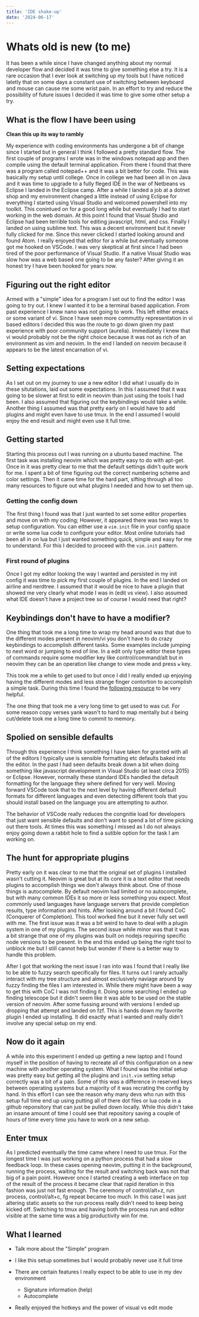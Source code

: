 ```yaml
---
title: 'IDE shake-up'
date: '2024-06-17'
---
```


# Whats old is new (to me)
It has been a while since I have changed anything about my normal developer flow and decided it was time to give something else a try. It is a rare occasion that I ever look at switching up my tools but I have noticed latetly that on some days a constant use of switching between keyboard and mouse can cause me some wrist pain. In an effort to try and reduce the possibility of future issues I decided it was time to give some other setup a try.

## What is the flow I have been using
**Clean this up its way to rambly**

My experience with coding environments has undergone a bit of change since I started but in general I think I followed a pretty standard flow. The first couple of programs I wrote was in the windows notepad app and then compile using the default terminal application. From there I found that there was a program called notepad++ and it was a bit better for code. This was basically my setup until college. Once in college we had been all in on Java and it was time to upgrade to a fully fleged IDE in the war of Netbeans vs Eclipse I landed in the Eclipse camp. After a while I landed a job at a dotnet shop and my environment changed a little instead of using Eclipse for everything I started using Visual Studio and welcomed powershell into my toolkit. This conintued on for a good long while but eventually I had to start working in the web domain. At this point I found that Visual Studio and Eclipse had been terrible tools for editing javascript, html, and css. Finally I landed on using sublime text. This was a decent environment but it never fully clicked for me. Since this never clicked I started looking around and found Atom. I really enjoyed that editor for a while but eventually someone got me hooked on VSCode. I was very skeptical at first since I had been tired of the poor performance of Visual Studio. If a native Visual Studio was slow how was a web based one going to be any faster? After giving it an honest try I have been hooked for years now.

## Figuring out the right editor
Armed with a "simple" idea for a program I set out to find the editor I was going to try out. I knew I wanted it to be a terminal based application. From past experience I knew nano was not going to work. This left either emacs or some variant of vi. Since I have seen more commutity representation in vi based editors I decided this was the route to go down given my past experience with poor community support (aurelia). Immediately I knew that vi would probably not be the right choice because it was not as rich of an environment as vim and neovim. In the end I landed on neovim because it appears to be the latest encarnation of vi.

## Setting expectations
As I set out on my journey to use a new editor I did what I usually do in these situtations, laid out some expectations. In this I assumed that it was going to be slower at first to edit in neovim than just using the tools I had been. I also assumed that figuring out the keybindings would take a while. Another thing I assumed was that pretty early on I would have to add plugins and might even have to use tmux. In the end I assumed I would enjoy the end result and might even use it full time.

## Getting started
Starting this process out I was running on a ubuntu based machine. The first task was installing neovim which was pretty easy to do with apt-get. Once in it was pretty clear to me that the default settings didn't quite work for me. I spent a bit of time figuring out the correct numbering scheme and color settings. Then it came time for the hard part, sifting through all too many resources to figure out what plugins I needed and how to set them up.

### Getting the config down
The first thing I found was that I just wanted to set some editor properties and move on with my coding; However, it appeared there was two ways to setup configuration. You can either use a `vim.init` file in your config space or write some lua code to configure your editor. Most online tutorials had been all in on lua but I just wanted something quick, simple and easy for me to understand. For this I decided to proceed with the `vim.init` pattern.

### First round of plugins
Once I got my editor looking the way I wanted and persisted in my init config it was time to pick my first couple of plugins. In the end I landed on airline and nerdtree. I assumed that it would be nice to have a plugin that showed me very clearly what mode I was in (edit vs view). I also assumed what IDE doesn't have a project tree so of course I would need that right?

## Keybindings don't have to have a modifier?
One thing that took me a long time to wrap my head around was that due to the different modes present in neovim/vi you don't have to do crazy keybindings to accomplish different tasks. Some examples include jumping to next word or jumping to end of line. In a edit only type editor these types of commands require some modifier key like control/command/alt but in neovim they can be an operation like change to view mode and press `w` key.

This took me a while to get used to but once I did I really ended up enjoying having the different modes and less strange finger contortion to accomplish a simple task. During this time I found the [following resource](https://vim.rtorr.com) to be very helpful.

The one thing that took me a very long time to get used to was cut. For some reason copy verses yank wasn't to hard to map mentally but `d` being cut/delete took me a long time to commit to memory.

## Spolied on sensible defaults
Through this experience I think something I have taken for granted with all of the editors I typically use is sensible formatting etc defaults baked into the editor. In the past I had seen defaults break down a bit when doing something like javascript development in Visual Studio (at least circa 2015) or Eclipse. However, normally these standard IDEs handled the default formatting for the language they where defined for very well. Moving forward VSCode took that to the next level by having different default formats for different languages and even detecting different tools that you should install based on the language you are attempting to author.

The behavior of VSCode really reduces the congnitie load for developers that just want sensible defaults and don't want to spend a lot of time picking out there tools. At times this was something I missed as I do not always enjoy going down a rabbit hole to find a sutible option for the task I am working on.

## The hunt for appropriate plugins
Pretty early on it was clear to me that the original set of plugins I installed wasn't cutting it. Neovim is great but at its core it is a text editor that needs plugins to accomplish things we don't always think about. One of those things is autocomplete. By default neovim had limited or no autocomplete, but with many common IDEs it so more or less something you expect. Most commonly used languages have language servers that provide completion results, type information and hints. After looking around a bit I found CoC (Conquerer of Completion). This tool worked fine but it never fully set well with me. The first issue was it was a bit weird to have to deal with a plugin system in one of my plugins. The second issue while minor was that it was a bit strange that one of my plugins was built on nodejs requiring specific node versions to be present. In the end this ended up being the right tool to unblock me but I still cannot help but wonder if there is a better way to handle this problem.

After I got that working the next issue I ran into was I found that I really like to be able to fuzzy search specifically for files. It turns out I rarely actually interact with my tree structure and almost exclusively naviage around by fuzzy finding the files I am interested in. While there might have been a way to get this with CoC I was not finding it. Doing some searching I ended up finding telescope but it didn't seem like it was able to be used on the stable version of neovim. After some fussing around with versions I ended up dropping that attempt and landed on fzf. This is hands down my favorite plugin I ended up installing. It did exactly what I wanted and really didn't involve any special setup on my end.

## Now do it again
A while into this experiment I ended up getting a new laptop and I found myself in the position of having to recreate all of this configuration on a new machine with another operating system. What I found was the initial setup was pretty easy but getting all the plugins and `init.vim` setting setup correctly was a bit of a pain. Some of this was a difference in reserved keys between operating systems but a majority of it was recrating the config by hand. In this effort I can see the reason why many devs who run with this setup full time end up using putting all of there dot files or lua code in a github reponsitory that can just be pulled down locally. While this didn't take an insane amount of time I could see that repository saving a couple of hours of time every time you have to work on a new setup.

## Enter tmux
As I predicted eventually the time came where I need to use tmux. For the longest time I was just working on a python process that had a slow feedback loop. In these cases opening neovim, putting it in the background, running the process, waiting for the result and switching back was not that big of a pain point. However once I started creating a web interface on top of the result of the process it became clear that rapid iteration in this fashion was just not fast enough. The ceremony of control/alt+z, run process, control/alt+c, fg repeat became too much. In this case I was just altering static assets so the run process really didn't need to keep being kicked off. Switching to tmux and having both the process run and editor visible at the same time was a big productivity win for me.

## What I learned
* Talk more about the "Simple" program

* I like this setup sometimes but I would probably never use it full time
* There are certain features I really expect to be able to use in my dev environment
    * Signature information (help)
    * Autocomplete
* Really enjoyed the hotkeys and the power of visual vs edit mode